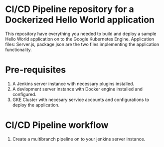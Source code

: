 # CI/CD Pipeline repository for a Dockerized Hello World application
This repository have everything you needed to build and deploy a sample Hello World application on to the Google Kubernetes Engine. 
Application files: Server.js, package.json are the two files implementing the application functionality.


# Pre-requisites

1. A Jenkins server instance with necessary plugins installed.
2. A devlopment server instance with Docker engine installed and configured.
3. GKE Cluster with necesary service accounts and configurations to deploy the application. 

# CI/CD Pipeline workflow

1. Create a multibranch pipeline on to your jenkins server instance.  
